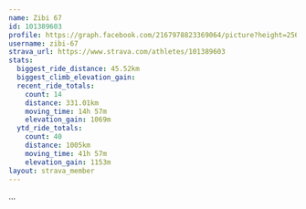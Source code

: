 ```yaml
---
name: Zibi 67
id: 101389603
profile: https://graph.facebook.com/2167978823369064/picture?height=256&width=256
username: zibi-67
strava_url: https://www.strava.com/athletes/101389603
stats:
  biggest_ride_distance: 45.52km
  biggest_climb_elevation_gain: 
  recent_ride_totals:
    count: 14
    distance: 331.01km
    moving_time: 14h 57m
    elevation_gain: 1069m
  ytd_ride_totals:
    count: 40
    distance: 1005km
    moving_time: 41h 57m
    elevation_gain: 1153m
layout: strava_member
--- 
```

...
